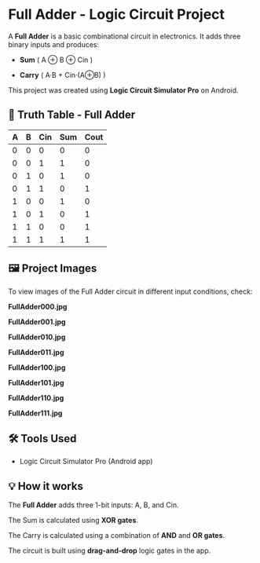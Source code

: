 
# Full Adder - Logic Circuit Project

A **Full Adder** is a basic combinational circuit in electronics. It adds three binary inputs and produces:

- **Sum** ( A ⊕ B ⊕ Cin )

- **Carry** ( A·B + Cin·(A⊕B) )


This project was created using **Logic Circuit Simulator Pro** on Android.

## 🧮 Truth Table - Full Adder

| A | B | Cin | Sum | Cout |
|---|---|-----|-----|------|
| 0 | 0 | 0   | 0   | 0    |
| 0 | 0 | 1   | 1   | 0    |
| 0 | 1 | 0   | 1   | 0    |
| 0 | 1 | 1   | 0   | 1    |
| 1 | 0 | 0   | 1   | 0    |
| 1 | 0 | 1   | 0   | 1    |
| 1 | 1 | 0   | 0   | 1    |
| 1 | 1 | 1   | 1   | 1    |

## 🖼️ Project Images

To view images of the Full Adder circuit in different input conditions, check:

**FullAdder000.jpg**

**FullAdder001.jpg**

**FullAdder010.jpg**

**FullAdder011.jpg**

**FullAdder100.jpg**

**FullAdder101.jpg**

**FullAdder110.jpg**

**FullAdder111.jpg**

## 🛠 Tools Used

- Logic Circuit Simulator Pro (Android app)

## 💡 How it works

The **Full Adder** adds three 1-bit inputs: A, B, and Cin.

The Sum is calculated using **XOR gates**.

The Carry is calculated using a combination of **AND** and **OR gates**.


The circuit is built using **drag-and-drop** logic gates in the app.
